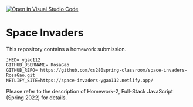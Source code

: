 [![Open in Visual Studio Code](https://classroom.github.com/assets/open-in-vscode-f059dc9a6f8d3a56e377f745f24479a46679e63a5d9fe6f495e02850cd0d8118.svg)](https://classroom.github.com/online_ide?assignment_repo_id=6980318&assignment_repo_type=AssignmentRepo)
# Space Invaders

This repository contains a homework submission.

```text
JHED= ygao112
GITHUB_USERNAME= RosaGao
GITHUB_REPO= https://github.com/cs280spring-classroom/space-invaders-RosaGao.git
NETLIFY_SITE=https://space-invaders-ygao112.netlify.app/
```

Please refer to the description of Homework-2, Full-Stack JavaScript (Spring 2022) for details.
